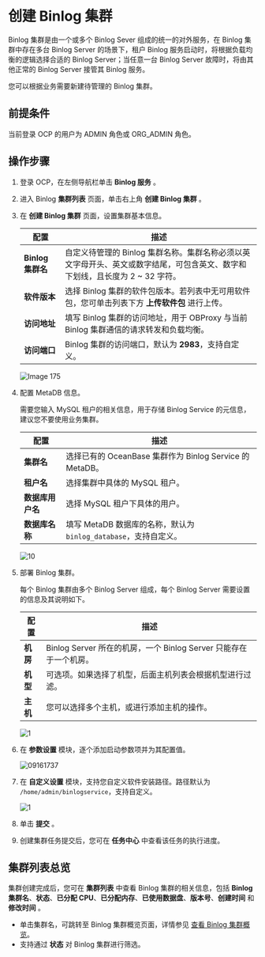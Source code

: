 # 创建 Binlog 集群

Binlog 集群是由一个或多个 Binlog Sever 组成的统一的对外服务，在 Binlog 集群中存在多台 Binlog Server 的场景下，租户 Binlog 服务启动时，将根据负载均衡的逻辑选择合适的 Binlog Server；当任意一台 Binlog Server 故障时，将由其他正常的 Binlog Server 接管其 Binlog 服务。

您可以根据业务需要新建待管理的 Binlog 集群。

## 前提条件

当前登录 OCP 的用户为 ADMIN 角色或 ORG_ADMIN 角色。

## 操作步骤

1. 登录 OCP，在左侧导航栏单击 **Binlog 服务** 。

2. 进入 Binlog **集群列表** 页面，单击右上角 **创建 Binlog 集群** 。

3. 在 **创建 Binlog 集群** 页面，设置集群基本信息。

     |配置  |   描述   |
     |-----|-------|
     | **Binlog 集群名**          | 自定义待管理的 Binlog 集群名称。集群名称必须以英文字母开头、英文或数字结尾，可包含英文、数字和下划线，且长度为 2 ~ 32 字符。|
     | **软件版本**         | 选择 Binlog 集群的软件包版本。若列表中无可用软件包，您可单击列表下方 **上传软件包** 进行上传。  |
     | **访问地址**          | 填写 Binlog 集群的访问地址，用于 OBProxy 与当前 Binlog 集群通信的请求转发和负载均衡。   |
     | **访问端口** | Binlog 集群的访问端口，默认为 **2983**，支持自定义。   |

     ![Image 175](https://obbusiness-private.oss-cn-shanghai.aliyuncs.com/doc/img/ocp/431/%E5%88%9B%E5%BB%BA%E9%9B%86%E7%BE%A4-%E5%9F%BA%E6%9C%AC%E8%AE%BE%E7%BD%AE.png)

4. 配置 MetaDB 信息。

   需要您输入 MySQL 租户的相关信息，用于存储 Binlog Service 的元信息，建议您不要使用业务集群。

     |配置  |   描述   |
     |-----|-------|
     | **集群名**    | 选择已有的 OceanBase 集群作为 Binlog Service 的 MetaDB。|
     | **租户名**    | 选择集群中具体的 MySQL 租户。   |
     | **数据库用户名**        | 选择 MySQL 租户下具体的用户。  |
     | **数据库名称**          | 填写 MetaDB 数据库的名称，默认为 `binlog_database`，支持自定义。   |

   ![10](https://obbusiness-private.oss-cn-shanghai.aliyuncs.com/doc/img/ocp/431/%E5%88%9B%E5%BB%BA%E9%9B%86%E7%BE%A4-metadb%E8%AE%BE%E7%BD%AE.png)

5. 部署 Binlog 集群。

   每个 Binlog 集群由多个 Binlog Server 组成，每个 Binlog Server 需要设置的信息及其说明如下。

   |   配置   |  描述   |
   |-----|-------|
   | **机房**     | Binlog Server 所在的机房，一个 Binlog Server 只能存在于一个机房。  |
   | **机型**    | 可选项。如果选择了机型，后面主机列表会根据机型进行过滤。   |
   | **主机**  | 您可以选择多个主机，或进行添加主机的操作。   |

   ![1](https://obbusiness-private.oss-cn-shanghai.aliyuncs.com/doc/img/ocp/431/%E5%88%9B%E5%BB%BA%E9%9B%86%E7%BE%A4-%E9%83%A8%E7%BD%B2binlog%E9%9B%86%E7%BE%A4.png)

6. 在 **参数设置** 模块，逐个添加启动参数项并为其配置值。

    ![09161737](https://obbusiness-private.oss-cn-shanghai.aliyuncs.com/doc/img/ocp/431/%E5%88%9B%E5%BB%BA%E9%9B%86%E7%BE%A4-%E5%8F%82%E6%95%B0%E8%AE%BE%E7%BD%AE.png)

7. 在 **自定义设置** 模块，支持您自定义软件安装路径。路径默认为 `/home/admin/binlogservice`，支持自定义。

   ![1](https://obbusiness-private.oss-cn-shanghai.aliyuncs.com/doc/img/ocp/431/%E8%87%AA%E5%AE%9A%E4%B9%89%E8%AE%BE%E7%BD%AE.png)

8. 单击 **提交** 。

9. 创建集群任务提交后，您可在 **任务中心** 中查看该任务的执行进度。

## 集群列表总览

集群创建完成后，您可在 **集群列表** 中查看 Binlog 集群的相关信息，包括 **Binlog 集群名**、**状态**、**已分配 CPU**、**已分配内存**、**已使用数据盘**、**版本号**、**创建时间** 和 **修改时间** 。

* 单击集群名，可跳转至 Binlog 集群概览页面，详情参见 [查看 Binlog 集群概览](300.manage-a-binlog-cluster/100.binlog-cluster-overview.md)。
* 支持通过 **状态** 对 Binlog 集群进行筛选。
